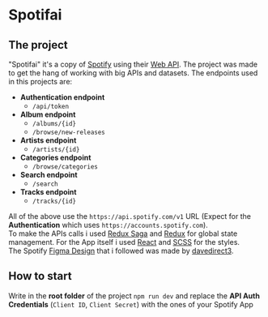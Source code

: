 # Spotifai

## The project
"Spotifai" it's a copy of [Spotify](https://open.spotify.com/) using their [Web API](https://developer.spotify.com/documentation/web-api/tutorials/getting-started). The project was made to get the hang of working with big APIs and datasets. The endpoints used in this projects are:

- **Authentication endpoint**
  - ```/api/token```
- **Album endpoint**
  - ```/albums/{id}```
  - ```/browse/new-releases```
- **Artists endpoint**
  - ```/artists/{id}```
- **Categories endpoint**
  - ```/browse/categories```
- **Search endpoint**
  - ```/search```
- **Tracks endpoint**
  - ```/tracks/{id}```

All of the above use the ```https://api.spotify.com/v1``` URL (Expect for the **Authentication** which uses ```https://accounts.spotify.com```). </br>
To make the APIs calls i used [Redux Saga](https://redux-saga.js.org/) and [Redux](https://redux.js.org/) for global state management. For the App itself i used [React](https://react.dev/) and [SCSS](https://sass-lang.com/) for the styles. </br>
The Spotify [Figma Design](https://www.figma.com/design/KcvdSnWF6jPjEZFPOuqbxy/Spotify-Music-UI-Design-%26-Prototype-(Community)?node-id=124-2941&t=PsvK8PDsgaHgHGpq-0) that i followed was made by [davedirect3](https://www.figma.com/@davedirect3).

## How to start
Write in the **root folder** of the project ```npm run dev``` and replace the **API Auth Credentials** (```Client ID```, ```Client Secret```) with the ones of your Spotify App
